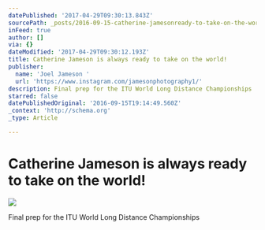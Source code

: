 ```yaml
---
datePublished: '2017-04-29T09:30:13.843Z'
sourcePath: _posts/2016-09-15-catherine-jamesonready-to-take-on-the-world.md
inFeed: true
author: []
via: {}
dateModified: '2017-04-29T09:30:12.193Z'
title: Catherine Jameson is always ready to take on the world!
publisher:
  name: 'Joel Jameson '
  url: 'https://www.instagram.com/jamesonphotography1/'
description: Final prep for the ITU World Long Distance Championships
starred: false
datePublishedOriginal: '2016-09-15T19:14:49.560Z'
_context: 'http://schema.org'
_type: Article

---
```

# Catherine Jameson is always ready to take on the world!
![](https://s3-us-west-2.amazonaws.com/the-grid-img/p/9fed9a0675af4226c02d75f110fcbeae9e48dd33.jpg)

Final prep for the ITU World Long Distance Championships